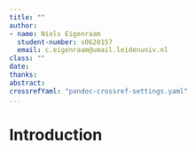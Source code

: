 ```yaml
---
title: ""
author: 
- name: Niels Eigenraam
  student-number: s0620157
  email: c.eigenraam@umail.leidenuniv.nl
class: ""
date: 
thanks:
abstract: 
crossrefYaml: "pandoc-crossref-settings.yaml"
...
```


# Introduction


